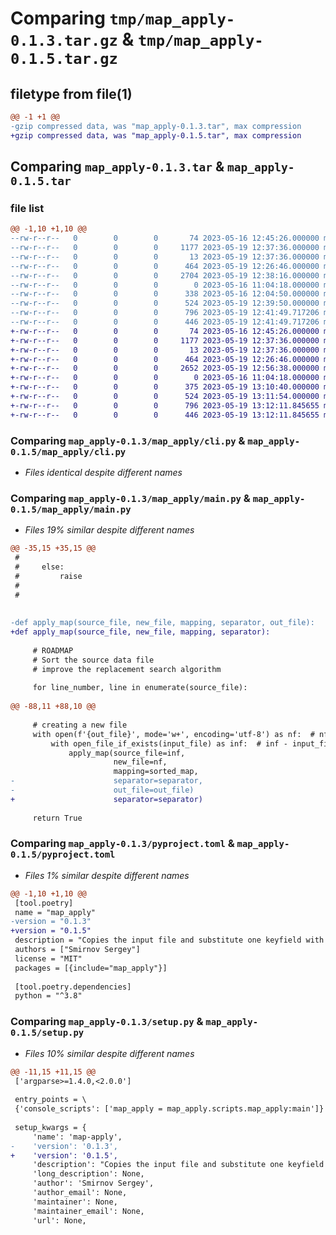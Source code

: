 # Comparing `tmp/map_apply-0.1.3.tar.gz` & `tmp/map_apply-0.1.5.tar.gz`

## filetype from file(1)

```diff
@@ -1 +1 @@
-gzip compressed data, was "map_apply-0.1.3.tar", max compression
+gzip compressed data, was "map_apply-0.1.5.tar", max compression
```

## Comparing `map_apply-0.1.3.tar` & `map_apply-0.1.5.tar`

### file list

```diff
@@ -1,10 +1,10 @@
--rw-r--r--   0        0        0       74 2023-05-16 12:45:26.000000 map_apply-0.1.3/map_apply/__init__.py
--rw-r--r--   0        0        0     1177 2023-05-19 12:37:36.000000 map_apply-0.1.3/map_apply/cli.py
--rw-r--r--   0        0        0       13 2023-05-19 12:37:36.000000 map_apply-0.1.3/map_apply/consts.py
--rw-r--r--   0        0        0      464 2023-05-19 12:26:46.000000 map_apply-0.1.3/map_apply/file_handler.py
--rw-r--r--   0        0        0     2704 2023-05-19 12:38:16.000000 map_apply-0.1.3/map_apply/main.py
--rw-r--r--   0        0        0        0 2023-05-16 11:04:18.000000 map_apply-0.1.3/map_apply/scripts/__init__.py
--rw-r--r--   0        0        0      338 2023-05-16 12:04:50.000000 map_apply-0.1.3/map_apply/scripts/map_apply.py
--rw-r--r--   0        0        0      524 2023-05-19 12:39:50.000000 map_apply-0.1.3/pyproject.toml
--rw-r--r--   0        0        0      796 2023-05-19 12:41:49.717206 map_apply-0.1.3/setup.py
--rw-r--r--   0        0        0      446 2023-05-19 12:41:49.717206 map_apply-0.1.3/PKG-INFO
+-rw-r--r--   0        0        0       74 2023-05-16 12:45:26.000000 map_apply-0.1.5/map_apply/__init__.py
+-rw-r--r--   0        0        0     1177 2023-05-19 12:37:36.000000 map_apply-0.1.5/map_apply/cli.py
+-rw-r--r--   0        0        0       13 2023-05-19 12:37:36.000000 map_apply-0.1.5/map_apply/consts.py
+-rw-r--r--   0        0        0      464 2023-05-19 12:26:46.000000 map_apply-0.1.5/map_apply/file_handler.py
+-rw-r--r--   0        0        0     2652 2023-05-19 12:56:38.000000 map_apply-0.1.5/map_apply/main.py
+-rw-r--r--   0        0        0        0 2023-05-16 11:04:18.000000 map_apply-0.1.5/map_apply/scripts/__init__.py
+-rw-r--r--   0        0        0      375 2023-05-19 13:10:40.000000 map_apply-0.1.5/map_apply/scripts/map_apply.py
+-rw-r--r--   0        0        0      524 2023-05-19 13:11:54.000000 map_apply-0.1.5/pyproject.toml
+-rw-r--r--   0        0        0      796 2023-05-19 13:12:11.845655 map_apply-0.1.5/setup.py
+-rw-r--r--   0        0        0      446 2023-05-19 13:12:11.845655 map_apply-0.1.5/PKG-INFO
```

### Comparing `map_apply-0.1.3/map_apply/cli.py` & `map_apply-0.1.5/map_apply/cli.py`

 * *Files identical despite different names*

### Comparing `map_apply-0.1.3/map_apply/main.py` & `map_apply-0.1.5/map_apply/main.py`

 * *Files 19% similar despite different names*

```diff
@@ -35,15 +35,15 @@
 #
 #     else:
 #         raise
 #
 #
 
 
-def apply_map(source_file, new_file, mapping, separator, out_file):
+def apply_map(source_file, new_file, mapping, separator):
 
     # ROADMAP
     # Sort the source data file
     # improve the replacement search algorithm
 
     for line_number, line in enumerate(source_file):
 
@@ -88,11 +88,10 @@
 
     # creating a new file
     with open(f'{out_file}', mode='w+', encoding='utf-8') as nf:  # nf - new file
         with open_file_if_exists(input_file) as inf:  # inf - input_file
             apply_map(source_file=inf,
                       new_file=nf,
                       mapping=sorted_map,
-                      separator=separator,
-                      out_file=out_file)
+                      separator=separator)
 
     return True
```

### Comparing `map_apply-0.1.3/pyproject.toml` & `map_apply-0.1.5/pyproject.toml`

 * *Files 1% similar despite different names*

```diff
@@ -1,10 +1,10 @@
 [tool.poetry]
 name = "map_apply"
-version = "0.1.3"
+version = "0.1.5"
 description = "Copies the input file and substitute one keyfield with another using 'map' file"
 authors = ["Smirnov Sergey"]
 license = "MIT"
 packages = [{include="map_apply"}]
 
 [tool.poetry.dependencies]
 python = "^3.8"
```

### Comparing `map_apply-0.1.3/setup.py` & `map_apply-0.1.5/setup.py`

 * *Files 10% similar despite different names*

```diff
@@ -11,15 +11,15 @@
 ['argparse>=1.4.0,<2.0.0']
 
 entry_points = \
 {'console_scripts': ['map_apply = map_apply.scripts.map_apply:main']}
 
 setup_kwargs = {
     'name': 'map-apply',
-    'version': '0.1.3',
+    'version': '0.1.5',
     'description': "Copies the input file and substitute one keyfield with another using 'map' file",
     'long_description': None,
     'author': 'Smirnov Sergey',
     'author_email': None,
     'maintainer': None,
     'maintainer_email': None,
     'url': None,
```

